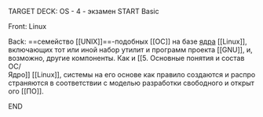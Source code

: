 TARGET DECK: OS - 4 - экзамен
START
Basic

Front: Linux  

Back: ==семейство [[UNIX]]==-подобных [[ОС]] на базе [ядра](5.%20Основные%20понятия%20и%20состав%20ОС/Ядро.md) [[Linux]], 
включающих тот или иной набор утилит и программ проекта [[GNU]], и, возможно, другие компоненты. Как и [[5. Основные понятия и состав ОС/Ядро]] [[Linux]], системы на его основе как правило создаются и распространяются в соответствии с моделью разработки свободного и открытого [[ПО]]. 
<!--ID: 1663488761236-->
END 